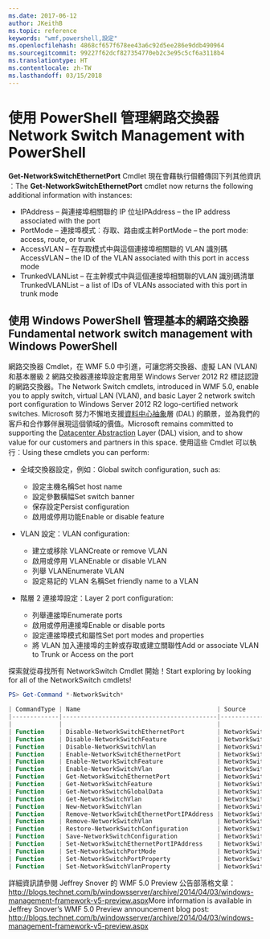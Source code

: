 ```yaml
---
ms.date: 2017-06-12
author: JKeithB
ms.topic: reference
keywords: "wmf,powershell,設定"
ms.openlocfilehash: 4868cf657f678ee43a6c92d5ee286e9ddb490964
ms.sourcegitcommit: 99227f62dcf827354770eb2c3e95c5cf6a3118b4
ms.translationtype: HT
ms.contentlocale: zh-TW
ms.lasthandoff: 03/15/2018
---
```

# <a name="network-switch-management-with-powershell"></a><span data-ttu-id="31de3-102">使用 PowerShell 管理網路交換器</span><span class="sxs-lookup"><span data-stu-id="31de3-102">Network Switch Management with PowerShell</span></span>

<span data-ttu-id="31de3-103">**Get-NetworkSwitchEthernetPort** Cmdlet 現在會藉執行個體傳回下列其他資訊︰</span><span class="sxs-lookup"><span data-stu-id="31de3-103">The **Get-NetworkSwitchEthernetPort** cmdlet now returns the following additional information with instances:</span></span>

- <span data-ttu-id="31de3-104">IPAddress – 與連接埠相關聯的 IP 位址</span><span class="sxs-lookup"><span data-stu-id="31de3-104">IPAddress – the IP address associated with the port</span></span>
- <span data-ttu-id="31de3-105">PortMode – 連接埠模式︰存取、路由或主幹</span><span class="sxs-lookup"><span data-stu-id="31de3-105">PortMode – the port mode: access, route, or trunk</span></span>
- <span data-ttu-id="31de3-106">AccessVLAN – 在存取模式中與這個連接埠相關聯的 VLAN 識別碼</span><span class="sxs-lookup"><span data-stu-id="31de3-106">AccessVLAN – the ID of the VLAN associated with this port in access mode</span></span>
- <span data-ttu-id="31de3-107">TrunkedVLANList – 在主幹模式中與這個連接埠相關聯的VLAN 識別碼清單</span><span class="sxs-lookup"><span data-stu-id="31de3-107">TrunkedVLANList – a list of IDs of VLANs associated with this port in trunk mode</span></span>

## <a name="fundamental-network-switch-management-with-windows-powershell"></a><span data-ttu-id="31de3-108">使用 Windows PowerShell 管理基本的網路交換器</span><span class="sxs-lookup"><span data-stu-id="31de3-108">Fundamental network switch management with Windows PowerShell</span></span>

<span data-ttu-id="31de3-109">網路交換器 Cmdlet，在 WMF 5.0 中引進，可讓您將交換器、虛擬 LAN (VLAN) 和基本層級 2 網路交換器連接埠設定套用至 Windows Server 2012 R2 標誌認證的網路交換器。</span><span class="sxs-lookup"><span data-stu-id="31de3-109">The Network Switch cmdlets, introduced in WMF 5.0, enable you to apply switch, virtual LAN (VLAN), and basic Layer 2 network switch port configuration to Windows Server 2012 R2 logo-certified network switches.</span></span> <span data-ttu-id="31de3-110">Microsoft 努力不懈地支援[資料中心抽象](http://technet.microsoft.com/cloud/dal.aspx)層 (DAL) 的願景，並為我們的客戶和合作夥伴展現這個領域的價值。</span><span class="sxs-lookup"><span data-stu-id="31de3-110">Microsoft remains committed to supporting the [Datacenter Abstraction](http://technet.microsoft.com/cloud/dal.aspx) Layer (DAL) vision, and to show value for our customers and partners in this space.</span></span> <span data-ttu-id="31de3-111">使用這些 Cmdlet 可以執行︰</span><span class="sxs-lookup"><span data-stu-id="31de3-111">Using these cmdlets you can perform:</span></span>

- <span data-ttu-id="31de3-112">全域交換器設定，例如︰</span><span class="sxs-lookup"><span data-stu-id="31de3-112">Global switch configuration, such as:</span></span>
    - <span data-ttu-id="31de3-113">設定主機名稱</span><span class="sxs-lookup"><span data-stu-id="31de3-113">Set host name</span></span>
    - <span data-ttu-id="31de3-114">設定參數橫幅</span><span class="sxs-lookup"><span data-stu-id="31de3-114">Set switch banner</span></span>
    - <span data-ttu-id="31de3-115">保存設定</span><span class="sxs-lookup"><span data-stu-id="31de3-115">Persist configuration</span></span>
    - <span data-ttu-id="31de3-116">啟用或停用功能</span><span class="sxs-lookup"><span data-stu-id="31de3-116">Enable or disable feature</span></span>

- <span data-ttu-id="31de3-117">VLAN 設定：</span><span class="sxs-lookup"><span data-stu-id="31de3-117">VLAN configuration:</span></span>
    - <span data-ttu-id="31de3-118">建立或移除 VLAN</span><span class="sxs-lookup"><span data-stu-id="31de3-118">Create or remove VLAN</span></span>
    - <span data-ttu-id="31de3-119">啟用或停用 VLAN</span><span class="sxs-lookup"><span data-stu-id="31de3-119">Enable or disable VLAN</span></span>
    - <span data-ttu-id="31de3-120">列舉 VLAN</span><span class="sxs-lookup"><span data-stu-id="31de3-120">Enumerate VLAN</span></span>
    - <span data-ttu-id="31de3-121">設定易記的 VLAN 名稱</span><span class="sxs-lookup"><span data-stu-id="31de3-121">Set friendly name to a VLAN</span></span>

- <span data-ttu-id="31de3-122">階層 2 連接埠設定：</span><span class="sxs-lookup"><span data-stu-id="31de3-122">Layer 2 port configuration:</span></span>
    - <span data-ttu-id="31de3-123">列舉連接埠</span><span class="sxs-lookup"><span data-stu-id="31de3-123">Enumerate ports</span></span>
    - <span data-ttu-id="31de3-124">啟用或停用連接埠</span><span class="sxs-lookup"><span data-stu-id="31de3-124">Enable or disable ports</span></span>
    - <span data-ttu-id="31de3-125">設定連接埠模式和屬性</span><span class="sxs-lookup"><span data-stu-id="31de3-125">Set port modes and properties</span></span>
    - <span data-ttu-id="31de3-126">將 VLAN 加入連接埠的主幹或存取或建立關聯性</span><span class="sxs-lookup"><span data-stu-id="31de3-126">Add or associate VLAN to Trunk or Access on the port</span></span>

<span data-ttu-id="31de3-127">探索就從尋找所有 NetworkSwitch Cmdlet 開始！</span><span class="sxs-lookup"><span data-stu-id="31de3-127">Start exploring by looking for all of the NetworkSwitch cmdlets!</span></span>

```powershell
PS> Get-Command *-NetworkSwitch*

| CommandType | Name                                      | Source        |
|-------------|-------------------------------------------|---------------|
|             |                                           |               |
| Function    | Disable-NetworkSwitchEthernetPort         | NetworkSwitch |
| Function    | Disable-NetworkSwitchFeature              | NetworkSwitch |
| Function    | Disable-NetworkSwitchVlan                 | NetworkSwitch |
| Function    | Enable-NetworkSwitchEthernetPort          | NetworkSwitch |
| Function    | Enable-NetworkSwitchFeature               | NetworkSwitch |
| Function    | Enable-NetworkSwitchVlan                  | NetworkSwitch |
| Function    | Get-NetworkSwitchEthernetPort             | NetworkSwitch |
| Function    | Get-NetworkSwitchFeature                  | NetworkSwitch |
| Function    | Get-NetworkSwitchGlobalData               | NetworkSwitch |
| Function    | Get-NetworkSwitchVlan                     | NetworkSwitch |
| Function    | New-NetworkSwitchVlan                     | NetworkSwitch |
| Function    | Remove-NetworkSwitchEthernetPortIPAddress | NetworkSwitch |
| Function    | Remove-NetworkSwitchVlan                  | NetworkSwitch |
| Function    | Restore-NetworkSwitchConfiguration        | NetworkSwitch |
| Function    | Save-NetworkSwitchConfiguration           | NetworkSwitch |
| Function    | Set-NetworkSwitchEthernetPortIPAddress    | NetworkSwitch |
| Function    | Set-NetworkSwitchPortMode                 | NetworkSwitch |
| Function    | Set-NetworkSwitchPortProperty             | NetworkSwitch |
| Function    | Set-NetworkSwitchVlanProperty             | NetworkSwitch |
```

<span data-ttu-id="31de3-128">詳細資訊請參閱 Jeffrey Snover 的 WMF 5.0 Preview 公告部落格文章：<http://blogs.technet.com/b/windowsserver/archive/2014/04/03/windows-management-framework-v5-preview.aspx></span><span class="sxs-lookup"><span data-stu-id="31de3-128">More information is available in Jeffrey Snover’s WMF 5.0 Preview announcement blog post: <http://blogs.technet.com/b/windowsserver/archive/2014/04/03/windows-management-framework-v5-preview.aspx></span></span>

